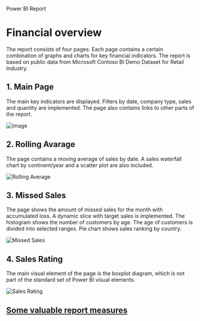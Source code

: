 Power BI Report
# Financial overview
The report consists of four pages. Each page contains a certain combination of graphs and charts for key financial indicators. The report is based on public data from Microsoft Contoso BI Demo Dataset for Retail Industry.

## 1. Main Page
The main key indicators are displayed. Filters by date, company type, sales and quantity are implemented. The page also contains links to other parts of the report.

![image](https://github.com/Qehh/Power_BI_Report/assets/58768263/1b91544f-597a-4008-98c6-29aa3e6aff96)


## 2. Rolling Avarage
The page contains a moving average of sales by date. A sales waterfall chart by continent/year and a scatter plot are also included.

![Rolling Average](https://github.com/Qehh/Power_BI_Report/assets/58768263/a5c0a21e-ba3c-48ee-98a0-e456e1d416bf)

## 3. Missed Sales
The page shows the amount of missed sales for the month with accumulated loss. A dynamic slice with target sales is implemented. The histogram shows the number of customers by age. The age of customers is divided into selected ranges. Pie chart shows sales ranking by country.

![Missed Sales](https://github.com/Qehh/Power_BI_Report/assets/58768263/64aa1f39-c363-4980-84c0-7835ef750efc)

## 4. Sales Rating
The main visual element of the page is the boxplot diagram, which is not part of the standard set of Power BI visual elements.

![Sales Rating](https://github.com/Qehh/Power_BI_Report/assets/58768263/467be536-a120-4d13-9cc1-d3a0ff3b7284)

## [Some valuable report measures](https://github.com/Qehh/Power_BI_Report/blob/main/measures)



